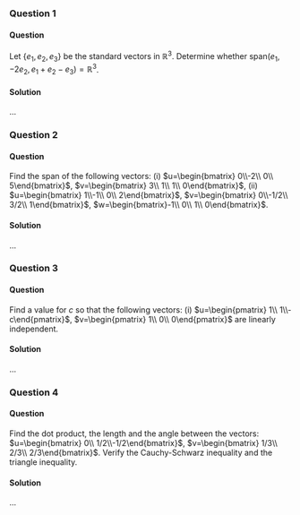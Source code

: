 ### Question 1

#### Question

Let $\{e_{1}, e_{2}, e_{3}\}$ be the standard vectors in $\mathbb{R}^{3}$. Determine whether $\text{span}(e_{1},-2e_{2}, e_{1}+ e_{2}- e_{3})=\mathbb{R}^{3}$.

#### Solution

...

### Question 2

#### Question

Find the span of the following vectors: (i) $u=\begin{bmatrix} 0\\-2\\ 0\\ 5\end{bmatrix}$, $v=\begin{bmatrix} 3\\ 1\\ 1\\ 0\end{bmatrix}$, (ii) $u=\begin{bmatrix} 1\\-1\\ 0\\ 2\end{bmatrix}$, $v=\begin{bmatrix} 0\\-1/2\\ 3/2\\ 1\end{bmatrix}$, $w=\begin{bmatrix}-1\\ 0\\ 1\\ 0\end{bmatrix}$.

#### Solution

...

### Question 3

#### Question

Find a value for $c$ so that the following vectors: (i) $u=\begin{pmatrix} 1\\ 1\\-c\end{pmatrix}$, $v=\begin{pmatrix} 1\\ 0\\ 0\end{pmatrix}$ are linearly independent.

#### Solution

...

### Question 4

#### Question

Find the dot product, the length and the angle between the vectors: $u=\begin{bmatrix} 0\\ 1/2\\-1/2\end{bmatrix}$, $v=\begin{bmatrix} 1/3\\ 2/3\\ 2/3\end{bmatrix}$. Verify the Cauchy-Schwarz inequality and the triangle inequality.

#### Solution

...